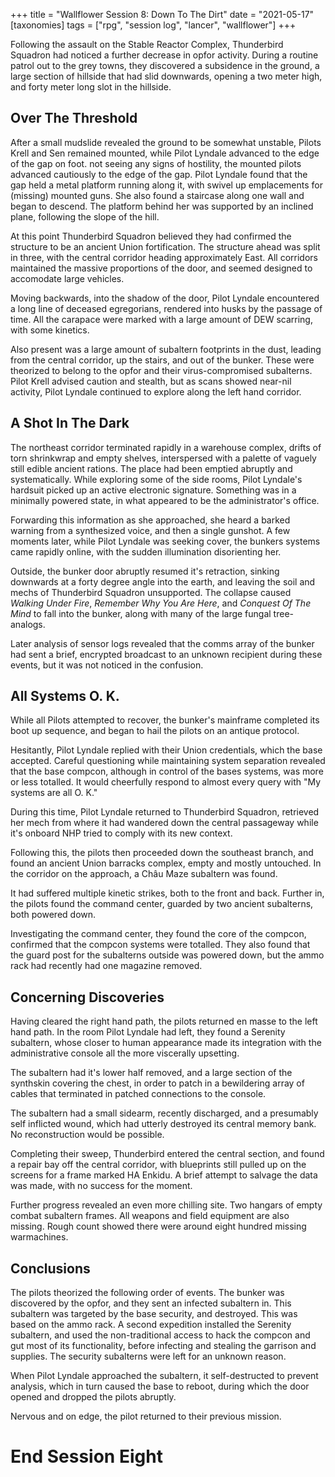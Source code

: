 +++
title = "Wallflower Session 8: Down To The Dirt"
date = "2021-05-17"
[taxonomies]
tags = ["rpg", "session log", "lancer", "wallflower"]
+++


Following the assault on the Stable Reactor Complex, Thunderbird Squadron had noticed a further decrease in opfor activity. During a routine patrol out to the grey towns, they discovered a subsidence in the ground, a large section of hillside that had slid downwards, opening a two meter high, and forty meter long slot in the hillside.

## Over The Threshold

After a small mudslide revealed the ground to be somewhat unstable, Pilots Krell and Sen remained mounted, while Pilot Lyndale advanced to the edge of the gap on foot. not seeing any signs of hostility, the mounted pilots advanced cautiously to the edge of the gap.
Pilot Lyndale found that the gap held a metal platform running along it, with swivel up emplacements for (missing) mounted guns. She also found a staircase along one wall and began to descend. The platform behind her was supported by an inclined plane, following the slope of the hill.

At this point Thunderbird Squadron believed they had confirmed the structure to be an ancient Union fortification. The structure ahead was split in three, with the central corridor heading approximately East. All corridors maintained the massive proportions of the door, and seemed designed to accomodate large vehicles.

Moving backwards, into the shadow of the door, Pilot Lyndale encountered a long line of deceased egregorians, rendered into husks by the passage of time. All the carapace were marked with a large amount of DEW scarring, with some kinetics.

Also present was a large amount of subaltern footprints in the dust, leading from the central corridor, up the stairs, and out of the bunker. These were theorized to belong to the opfor and their virus-compromised subalterns. Pilot Krell advised caution and stealth, but as scans showed near-nil activity, Pilot Lyndale continued to explore along the left hand corridor.

## A Shot In The Dark

The northeast corridor terminated rapidly in a warehouse complex, drifts of torn shrinkwrap and empty shelves, interspersed with a palette of vaguely still edible ancient rations. The place had been emptied abruptly and systematically. While exploring some of the side rooms, Pilot Lyndale's hardsuit picked up an active electronic signature. Something was in a minimally powered state, in what appeared to be the administrator's office.

Forwarding this information as she approached, she heard a barked warning from a synthesized voice, and then a single gunshot.
A few moments later, while Pilot Lyndale was seeking cover, the bunkers systems came rapidly online, with the sudden illumination disorienting her.

Outside, the bunker door abruptly resumed it's retraction, sinking downwards at a forty degree angle into the earth, and leaving the soil and mechs of Thunderbird Squadron unsupported. The collapse caused *Walking Under Fire*, *Remember Why You Are Here*, and *Conquest Of The Mind* to fall into the bunker, along with many of the large fungal tree-analogs.

Later analysis of sensor logs revealed that the comms array of the bunker had sent a brief, encrypted broadcast to an unknown recipient during these events, but it was not noticed in the confusion.


## All Systems O. K.
While all Pilots attempted to recover, the bunker's mainframe completed its boot up sequence, and began to hail the pilots on an antique protocol.

Hesitantly, Pilot Lyndale replied with their Union credentials, which the base accepted.
Careful questioning while maintaining system separation revealed that the base compcon, although in control of the bases systems, was more or less totalled.
It would cheerfully respond to almost every query with "My systems are all O. K."

During this time, Pilot Lyndale returned to Thunderbird Squadron,
retrieved her mech from where it had wandered down the central passageway while it's
onboard NHP tried to comply with its new context.

Following this, the pilots then proceeded down the southeast branch, and found an ancient Union barracks complex, empty and mostly untouched. In the corridor on the approach, a Châu Maze subaltern was found.

It had suffered multiple kinetic strikes, both to the front and back.
Further in, the pilots found the command center, guarded by two ancient subalterns, both powered down.

Investigating the command center, they found the core of the compcon, confirmed that the compcon systems were totalled. They also found that the guard post for the subalterns outside was powered down, but the ammo rack had recently had one magazine removed.


## Concerning Discoveries
Having cleared the right hand path, the pilots returned en masse to the left hand path.
In the room Pilot Lyndale had left, they found a Serenity subaltern, whose closer to human appearance made its integration with the administrative console all the more viscerally upsetting.

The subaltern had it's lower half removed, and a large section of the synthskin covering the chest, in order to patch in a bewildering array of cables that terminated in patched connections to the console.

The subaltern had a small sidearm, recently discharged, and a presumably self inflicted wound, which had utterly destroyed its central memory bank. No reconstruction would be possible.

Completing their sweep, Thunderbird entered the central section, and found a repair bay off the central corridor, with blueprints still pulled up on the screens for a frame marked HA Enkidu. A brief attempt to salvage the data was made, with no success for the moment.

Further progress revealed an even more chilling site. Two hangars of empty combat subaltern frames. All weapons and field equipment are also missing. Rough count showed there were around eight hundred missing warmachines.

## Conclusions
The pilots theorized the following order of events.
The bunker was discovered by the opfor, and they sent an infected subaltern in. This subaltern was targeted by the base security, and destroyed. This was based on the ammo rack.
A second expedition installed the Serenity subaltern, and used the non-traditional access to hack the compcon and gut most of its functionality, before infecting and stealing the garrison and supplies. The security subalterns were left for an unknown reason.

When Pilot Lyndale approached the subaltern, it self-destructed to prevent analysis, which in turn caused the base to reboot, during which the door opened and dropped the pilots abruptly.

Nervous and on edge, the pilot returned to their previous mission.

# End Session Eight




